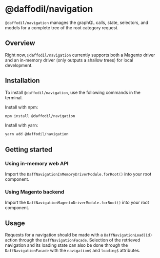 # @daffodil/navigation
`@daffodil/navigation` manages the graphQL calls, state, selectors, and models for a complete tree of the root category request.

## Overview
Right now, `@daffodil/navigation` currently supports both a Magento driver and an in-memory driver (only outputs a shallow trees) for local development.

## Installation
To install `@daffodil/navigation`, use the following commands in the terminal.

Install with npm:
```bash
npm install @daffodil/navigation
```

Install with yarn:

```bash
yarn add @daffodil/navigation
```

## Getting started

### Using in-memory web API
Import the `DaffNavigationInMemoryDriverModule.forRoot()` into your root component.

### Using Magento backend
Import the `DaffNavigationMagentoDriverModule.forRoot()` into your root component.

## Usage
Requests for a navigation should be made with a `DaffNavigationLoad(id)` action through the `DaffNavigationFacade`. Selection of the retrieved navigation and its loading state can also be done through the `DaffNavigationFacade` with the `navigation$` and `loading$` attributes.